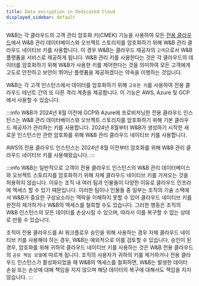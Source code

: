 ```yaml
---
title: Data encryption in Dedicated Cloud
displayed_sidebar: default
---
```


W&B는 각 클라우드의 고객 관리 암호화 키(CMEK) 기능을 사용하여 모든 [전용 클라우드](../hosting-options/dedicated_cloud.md)에서 W&B 관리 데이터베이스와 오브젝트 스토리지를 암호화하기 위해 W&B 관리 클라우드 네이티브 키를 사용합니다. 이 경우 W&B는 클라우드 제공자의 `고객`으로서 W&B 플랫폼을 서비스로 제공하게 됩니다. W&B 관리 키를 사용한다는 것은 각 클라우드의 데이터를 암호화하기 위해 W&B가 사용한 키를 제어한다는 것을 의미하여 모든 고객에게 고도로 안전하고 보안이 뛰어난 플랫폼을 제공하겠다는 약속을 이행하는 것입니다.

W&B는 각 고객 인스턴스에서 데이터를 암호화하기 위해 `고유한 키`를 사용하여 전용 클라우드 테넌트 간의 또 다른 격리 계층을 제공합니다. 이 기능은 AWS, Azure 및 GCP에서 사용할 수 있습니다.

:::info
W&B가 2024년 8월 이전에 GCP와 Azure에 프로비저닝한 전용 클라우드 인스턴스는 W&B 관리 데이터베이스와 오브젝트 스토리지를 암호화하기 위해 기본 클라우드 제공자가 관리하는 키를 사용합니다. 2024년 8월부터 W&B가 생성하기 시작한 새로운 인스턴스만 관련 암호화를 위해 W&B 관리 클라우드 네이티브 키를 사용합니다.

AWS의 전용 클라우드 인스턴스는 2024년 8월 이전부터 암호화를 위해 W&B 관리 클라우드 네이티브 키를 사용해왔습니다.
:::

:::info
W&B는 일반적으로 고객이 전용 클라우드 인스턴스의 W&B 관리 데이터베이스와 오브젝트 스토리지를 암호화하기 위해 자체 클라우드 네이티브 키를 가져오는 것을 허용하지 않습니다. 이유는 조직 내 여러 팀과 인물들이 다양한 이유로 클라우드 인프라에 엑세스 할 수 있기 때문입니다. 이러한 팀이나 인물들 중 일부는 조직의 기술 스택에서 W&B가 중요한 구성요소라는 맥락을 이해하지 못할 수 있어 클라우드 네이티브 키를 완전히 제거하거나 W&B의 엑세스를 철회할 수도 있습니다. 그러한 행동은 조직의 W&B 인스턴스의 모든 데이터를 손상시킬 수 있으며, 따라서 이를 복구할 수 없는 상태로 만들 수 있습니다.

조직이 전용 클라우드를 AI 워크플로우 승인을 위해 사용하는 경우 자체 클라우드 네이티브 키를 사용해야 하는 경우, W&B는 예외적으로 이를 검토할 수 있습니다. 승인이 된 경우, 암호화를 위해 귀하의 클라우드 네이티브 키를 사용하는 것은 W&B 전용 클라우드의 `공유 책임 모델`에 따르게 됩니다. 조직의 사용자가 귀하의 키를 제거하거나 전용 클라우드 인스턴스가 활성화되었을 때 W&B의 엑세스를 철회하면, W&B는 발생한 데이터 손실 또는 손상에 대해 책임을 지지 않으며 해당 데이터의 복구에 대해서도 책임을 지지 않습니다.
:::